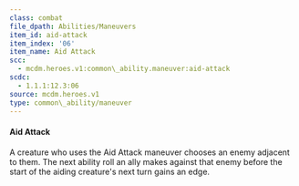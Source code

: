 ```yaml
---
class: combat
file_dpath: Abilities/Maneuvers
item_id: aid-attack
item_index: '06'
item_name: Aid Attack
scc:
  - mcdm.heroes.v1:common\_ability.maneuver:aid-attack
scdc:
  - 1.1.1:12.3:06
source: mcdm.heroes.v1
type: common\_ability/maneuver
---
```


#### Aid Attack

A creature who uses the Aid Attack maneuver chooses an enemy adjacent to them. The next ability roll an ally makes against that enemy before the start of the aiding creature's next turn gains an edge.

